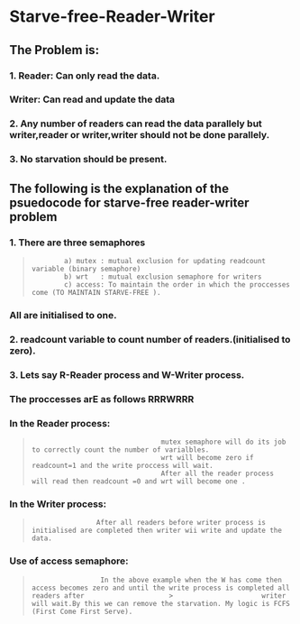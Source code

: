 # Starve-free-Reader-Writer

## The Problem is:
### 1. Reader: Can only read the data.
###    Writer: Can read and update the data
### 2. Any number of readers can read the data parallely but writer,reader or writer,writer should not be done parallely.
### 3. No starvation should be present.
## The following is the explanation of the psuedocode for starve-free reader-writer problem
###  1. There are three semaphores 
>             a) mutex : mutual exclusion for updating readcount variable (binary semaphore) 
>             b) wrt   : mutual exclusion semaphore for writers
>             c) access: To maintain the order in which the proccesses come (TO MAINTAIN STARVE-FREE ).
###     All are initialised to one.
###  2. readcount variable to count number of readers.(initialised to zero).
###  3. Lets say R-Reader process and W-Writer process.
###                    The proccesses arE as follows RRRWRRR
###                    In the  Reader process:
>                                     mutex semaphore will do its job to correctly count the number of varialbles.
>                                     wrt will become zero if readcount=1 and the write proccess will wait.
>                                     After all the reader process will read then readcount =0 and wrt will become one .
###                    In the Writer process:
>                     After all readers before writer process is initialised are completed then writer wii write and update the data.
###                    Use of access semaphore:
>                      In the above example when the W has come then access becomes zero and until the write process is completed all readers after                     >                      writer will wait.By this we can remove the starvation. My logic is FCFS (First Come First Serve).
                    
                                     
                                   
                    


